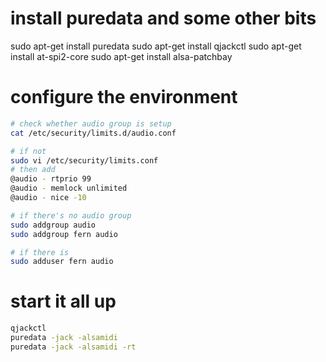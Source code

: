 # install puredata and some other bits
sudo apt-get install puredata
sudo apt-get install qjackctl
sudo apt-get install at-spi2-core
sudo apt-get install alsa-patchbay

# configure the environment
```bash
# check whether audio group is setup
cat /etc/security/limits.d/audio.conf

# if not
sudo vi /etc/security/limits.conf
# then add
@audio - rtprio 99
@audio - memlock unlimited
@audio - nice -10

# if there's no audio group
sudo addgroup audio
sudo addgroup fern audio

# if there is
sudo adduser fern audio
```

# start it all up
```bash
qjackctl
puredata -jack -alsamidi
puredata -jack -alsamidi -rt
```

